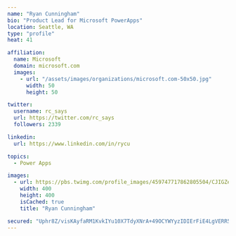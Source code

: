 ```yaml
---
name: "Ryan Cunningham"
bio: "Product Lead for Microsoft PowerApps"
location: Seattle, WA
type: "profile"
heat: 41

affiliation:
  name: Microsoft
  domain: microsoft.com
  images:
    - url: "/assets/images/organizations/microsoft.com-50x50.jpg"
      width: 50
      height: 50

twitter:
  username: rc_says
  url: https://twitter.com/rc_says
  followers: 2339

linkedin:
  url: https://www.linkedin.com/in/rycu

topics:
  - Power Apps

images:
  - url: https://pbs.twimg.com/profile_images/459747717862805504/CJIGZejd_400x400.png
    width: 400
    height: 400
    isCached: true
    title: "Ryan Cunningham"

secured: "Uphr8Z/visKAyfaRM1KvkIYu10X7TdyXNrA+49OCYWYyzIDIErFiE4LgVERR5ESUdFNoBb5Zyru7byaJHkqKhg7RDjbK4pYyzPzxcJBhKSm+Z48SVBS7NMha4JIiFUzkklhUJ8/iFp6YQZFobFMXao4u07NFDx6FTxqxtHVnpL0iqBYENEsFtRbRHFAocZN7e42Zn66VliRRXMy8ptVMfNkjc/6+LxFrQX1NweFbGPKSQ+N3294HIlTMRiquCdL4+VNdDSKvwPLsL8EwRh4tMkTr7X+ZrX6neREXf+qKQ59KoZmMhIScH+5Y4dTDzKI5jQNc7ChMKDr5YvcjCuYTAn3geXr4JwLhK96+8+TU2EqTcjyIv55XqDoqvowYneqVGMXYyLYWDK+TL6rO7YnDcqRccy1XG2zskQBvjulXmnY=;eWOr4BNronyyaiCjo5fclw=="
---
```


